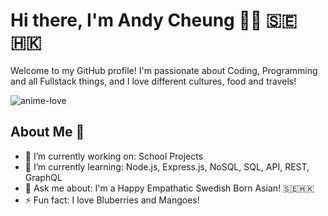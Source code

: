 # Hi there, I'm Andy Cheung 👋😍 🇸🇪🇭🇰

Welcome to my GitHub profile! 
I'm passionate about Coding, Programming and all Fullstack things, and I love different cultures, food and travels!

![anime-love](https://github.com/user-attachments/assets/ad04a880-5850-463a-bb34-ec0e4b31f3ee)


## About Me 🥰
- 🔭 I’m currently working on: School Projects
- 🌱 I’m currently learning: Node.js, Express.js, NoSQL, SQL, API, REST, GraphQL
- 💬 Ask me about: I'm a Happy Empathatic Swedish Born Asian! 🇸🇪🇭🇰
- ⚡ Fun fact: I love Bluberries and Mangoes!

